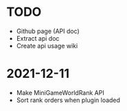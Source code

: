 # TODO
- Github page (API doc)
- Extract api doc
- Create api usage wiki

# 2021-12-11
- Make MiniGameWorldRank API
- Sort rank orders when plugin loaded